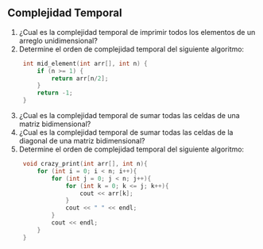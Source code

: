 
## Complejidad Temporal

1. ¿Cual es la complejidad temporal de imprimir todos los elementos de un arreglo unidimensional?
2. Determine el orden de complejidad temporal del siguiente algoritmo:
   ```C++
    int mid_element(int arr[], int n) {
        if (n >= 1) {
            return arr[n/2];
        }
        return -1;
    }
   ```
3. ¿Cual es la complejidad temporal de sumar todas las celdas de una matriz bidimensional?
4. ¿Cual es la complejidad temporal de sumar todas las celdas de la diagonal de una matriz bidimensional?
5. Determine el orden de complejidad temporal del siguiente algoritmo:
   ```C++
    void crazy_print(int arr[], int n){
        for (int i = 0; i < n; i++){
            for (int j = 0; j < n; j++){
                for (int k = 0; k <= j; k++){
                    cout << arr[k];
                }
                cout << " " << endl;
            }
            cout << endl;
        }
    }
   ```